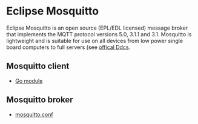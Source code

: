 # Eclipse Mosquitto

Eclipse Mosquitto is an open source (EPL/EDL licensed) message broker that implements the MQTT protocol versions 5.0, 3.1.1 and 3.1. Mosquitto is lightweight and is suitable for use on all devices from low power single board computers to full servers (see [offical Ddcs](https://mosquitto.org/).

## Mosquitto client

* [Go module](https://github.com/eclipse/paho.mqtt.golang.git)

## Mosquitto broker

* [mosquitto.conf](https://mosquitto.org/man/mosquitto-conf-5.html)